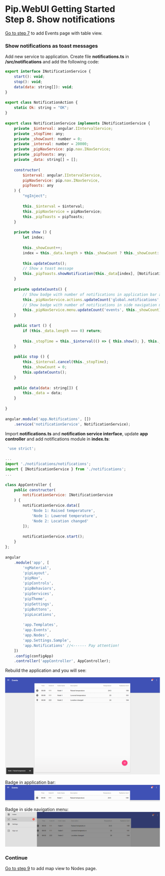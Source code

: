 # Pip.WebUI Getting Started <br/> Step 8. Show notifications

[Go to step 7](https://github.com/pip-webui/pip-webui-sample/blob/master/step7/) to add Events page with table view.

### Show notifications as toast messages

Add new service to application. Create file **notifications.ts** in **/src/notifications** and add the following code:

```javascript
export interface INotificationService {
    start(): void;
    stop(): void;
    data(data: string[]): void;
}

export class NotificationAction {
    static Ok: string = "OK";
}

export class NotificationService implements INotificationService {
    private _$interval: angular.IIntervalService;
    private _stopTime: any;
    private _showCount: number = 0;
    private _interval: number = 20000;
    private _pipNavService: pip.nav.INavService;
    private _pipToasts: any;
    private _data: string[] = [];

    constructor(
        $interval: angular.IIntervalService,
        pipNavService: pip.nav.INavService,
        pipToasts: any
    ) {
        "ngInject";

        this._$interval = $interval;
        this._pipNavService = pipNavService;
        this._pipToasts = pipToasts;
    }

    private show () {
        let index;

        this._showCount++;
        index = this._data.length > this._showCount ? this._showCount: this._showCount % this._data.length;

        this.updateCounts();
        // Show a toast message
        this._pipToasts.showNotification(this._data[index], [NotificationAction.Ok], () => {});
    }

    private updateCounts() {
        // Show badge with number of notifications in application bar actions
        this._pipNavService.actions.updateCount('global.notifications', this._showCount);
        // Show badge with number of notifications in side navigation menu link
        this._pipNavService.menu.updateCount('events', this._showCount);
    }

    public start () {
        if (this._data.length === 0) return;

        this._stopTime = this._$interval(() => { this.show(); }, this._interval);
    }

    public stop () {
        this._$interval.cancel(this._stopTime);
        this._showCount = 0;
        this.updateCounts();
    }

    public data(data: string[]) {
        this._data = data;
    }

}

angular.module('app.Notifications', [])
    .service('notificationService', NotificationService);
```

Import **notifications.ts** and **notification service interface**, update **app controller** and add notifications module in **index.ts**:

```javascript
 'use strict';

...
import './notifications/notifications';
import { INotificationService } from './notifications';
...

class AppController {
    public constructor(
        notificationService: INotificationService
    ) {
        notificationService.data([
            'Node 1: Raised temperature',
            'Node 1: Lowered temperature',
            'Node 2: Location changed'
        ]);

        notificationService.start();
    }
};

angular
    .module('app', [
        'ngMaterial',
        'pipLayout', 
        'pipNav', 
        'pipControls',
        'pipBehaviors',
        'pipServices', 
        'pipTheme',
        'pipSettings',
        'pipButtons',
        'pipLocations',

        'app.Templates',
        'app.Events',
        'app.Nodes',
        'app.Settings.Sample',
        'app.Notifications' //<------ Pay attention!
    ])
    .config(configApp)
    .controller('appController', AppController);
```

Rebuild the application and you will see:

![Notifications](artifacts/notifications.png) 

Badge in application bar:
![Badge in application bar](artifacts/appbar_badge.png)

Badge in side navigation menu:
![Badge in side navigation menu](artifacts/sidenav_badge.png) 

### Continue

[Go to step 9](https://github.com/pip-webui/pip-webui-sample/blob/master/step9/) to add map view to Nodes page.
